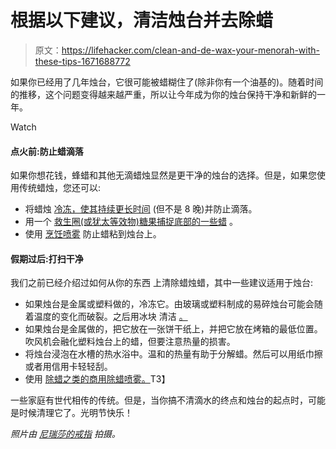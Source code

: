 # 根据以下建议，清洁烛台并去除蜡

> 原文：<https://lifehacker.com/clean-and-de-wax-your-menorah-with-these-tips-1671688772>

如果你已经用了几年烛台，它很可能被蜡糊住了(除非你有一个油基的)。随着时间的推移，这个问题变得越来越严重，所以让今年成为你的烛台保持干净和新鲜的一年。

Watch

#### **点火前:防止蜡滴落**

如果你想花钱，蜂蜡和其他无滴蜡烛显然是更干净的烛台的选择。但是，如果您使用传统蜡烛，您还可以:

*   将蜡烛 [冷冻，使其持续更长时间](http://lifehacker.com/freeze-candles-to-make-them-last-twice-as-long-5854407) (但不是 8 晚)并防止滴落。
*   用一个 [救生圈(或犹太等效物)糖果捕捉底部的一些蜡](http://lifehacker.com/use-lifesavers-to-keep-candle-wax-off-cakes-5588176) 。
*   使用 [烹饪喷雾](http://lifehacker.com/prevent-candles-from-sticking-to-their-containers-with-5892909) 防止蜡粘到烛台上。

#### **假期过后:打扫干净**

我们之前已经介绍过如何从你的东西 上清除蜡烛蜡，其中一些建议适用于烛台:

*   如果烛台是金属或塑料做的，冷冻它。由玻璃或塑料制成的易碎烛台可能会随着温度的变化而破裂。之后用冰块 清洁 [。](http://lifehacker.com/place-an-ice-cube-on-hardened-wax-for-quick-removal-1545539022)
*   如果烛台是金属做的，把它放在一张饼干纸上，并把它放在烤箱的最低位置。吹风机会融化塑料烛台上的蜡，但要注意热量的损害。
*   将烛台浸泡在水槽的热水浴中。温和的热量有助于分解蜡。然后可以用纸巾擦或者用信用卡轻轻刮。
*   使用 [除蜡之类的商用除蜡喷雾。](http://www.amazon.com/Biedermann-Sons-4-Ounce-Candle-Wax-Remover/dp/B001Q9EBN6?asc_campaign=InlineText&asc_refurl=https://lifehacker.com/clean-and-de-wax-your-menorah-with-these-tips-1671688772&asc_source=&tag=kinjalifehackerlink-20)T3】

一些家庭有世代相传的传统。但是，当你搞不清滴水的终点和烛台的起点时，可能是时候清理它了。光明节快乐！

*照片由* [*尼瑞莎的戒指*](https://flic.kr/p/5MH2hu) *拍摄。*